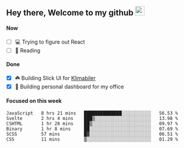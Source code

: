 ## Hey there, Welcome to my github <img src="https://media.giphy.com/media/hvRJCLFzcasrR4ia7z/giphy.gif" width="25px">

#### Now
- [ ] 💻 Trying to figure out React
- [ ] 📕 Reading

#### Done
- [x] ☘️ Building Slick UI for [Klimabiler](https://klimabiler.dk)
- [x] 🚀 Building personal dashboard for my office
 
 #### Focused on this week
<!--START_SECTION:waka-->

```text
JavaScript   8 hrs 21 mins   ██████████████░░░░░░░░░░░   56.53 %
Svelte       2 hrs 4 mins    ███▒░░░░░░░░░░░░░░░░░░░░░   13.98 %
CSHTML       1 hr 28 mins    ██▒░░░░░░░░░░░░░░░░░░░░░░   09.97 %
Binary       1 hr 8 mins     ██░░░░░░░░░░░░░░░░░░░░░░░   07.69 %
SCSS         57 mins         █▓░░░░░░░░░░░░░░░░░░░░░░░   06.51 %
CSS          11 mins         ▒░░░░░░░░░░░░░░░░░░░░░░░░   01.29 %
```

<!--END_SECTION:waka-->

